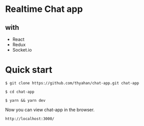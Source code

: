 # Realtime Chat app
## with
- React
- Redux
- Socket.io

# Quick start
```
$ git clone https://github.com/thyahan/chat-app.git chat-app
```
```
$ cd chat-app
```
```
$ yarn && yarn dev
```

Now you can view chat-app in the browser. 
```
http://localhost:3000/
```